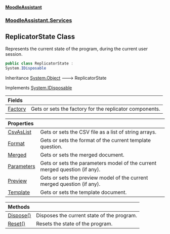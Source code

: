 #### [MoodleAssistant](index.md 'index')
### [MoodleAssistant.Services](MoodleAssistant.Services.md 'MoodleAssistant.Services')

## ReplicatorState Class

Represents the current state of the program, during the current user session.

```csharp
public class ReplicatorState :
System.IDisposable
```

Inheritance [System.Object](https://docs.microsoft.com/en-us/dotnet/api/System.Object 'System.Object') &#129106; ReplicatorState

Implements [System.IDisposable](https://docs.microsoft.com/en-us/dotnet/api/System.IDisposable 'System.IDisposable')

| Fields | |
| :--- | :--- |
| [Factory](MoodleAssistant.Services.ReplicatorState.Factory.md 'MoodleAssistant.Services.ReplicatorState.Factory') | Gets or sets the factory for the replicator components. |

| Properties | |
| :--- | :--- |
| [CsvAsList](MoodleAssistant.Services.ReplicatorState.CsvAsList.md 'MoodleAssistant.Services.ReplicatorState.CsvAsList') | Gets or sets the CSV file as a list of string arrays. |
| [Format](MoodleAssistant.Services.ReplicatorState.Format.md 'MoodleAssistant.Services.ReplicatorState.Format') | Gets or sets the format of the current template question. |
| [Merged](MoodleAssistant.Services.ReplicatorState.Merged.md 'MoodleAssistant.Services.ReplicatorState.Merged') | Gets or sets the merged document. |
| [Parameters](MoodleAssistant.Services.ReplicatorState.Parameters.md 'MoodleAssistant.Services.ReplicatorState.Parameters') | Gets or sets the parameters model of the current merged question (if any). |
| [Preview](MoodleAssistant.Services.ReplicatorState.Preview.md 'MoodleAssistant.Services.ReplicatorState.Preview') | Gets or sets the preview model of the current merged question (if any). |
| [Template](MoodleAssistant.Services.ReplicatorState.Template.md 'MoodleAssistant.Services.ReplicatorState.Template') | Gets or sets the template document. |

| Methods | |
| :--- | :--- |
| [Dispose()](MoodleAssistant.Services.ReplicatorState.Dispose().md 'MoodleAssistant.Services.ReplicatorState.Dispose()') | Disposes the current state of the program. |
| [Reset()](MoodleAssistant.Services.ReplicatorState.Reset().md 'MoodleAssistant.Services.ReplicatorState.Reset()') | Resets the state of the program. |
